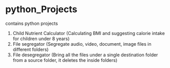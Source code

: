 # python_Projects
contains python projects
1) Child Nutrient Calculator (Calculating BMI and suggesting calorie intake for children under 8 years)
2) File segregator (Segregate audio, video, document, image files in different folders)
3) File desegregator (Bring all the files under a single destination folder from a source folder, it deletes the inside folders)
